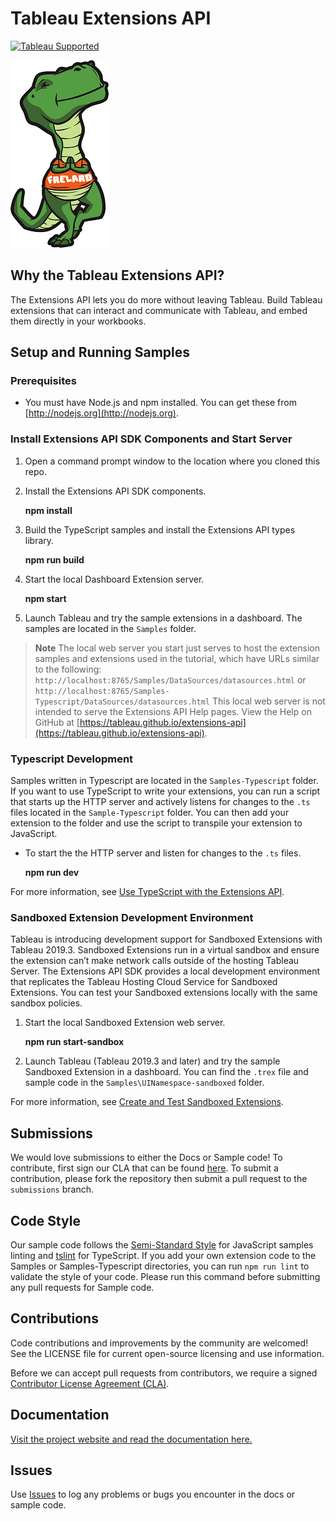 # Tableau Extensions API
[![Tableau Supported](https://img.shields.io/badge/Support%20Level-Tableau%20Supported-53bd92.svg)](https://www.tableau.com/support-levels-it-and-developer-tools)

![Image of Flex the T-Rex](./assets/flex.png)

## Why the Tableau Extensions API?
The Extensions API lets you do more without leaving Tableau. Build Tableau extensions that can interact and communicate with Tableau, and embed them directly in your workbooks.

## Setup and Running Samples

### Prerequisites
* You must have Node.js and npm installed. You can get these from [http://nodejs.org](http://nodejs.org).

### Install Extensions API SDK Components and Start Server

1. Open a command prompt window to the location where you cloned this repo.

2. Install the Extensions API SDK components.

    **npm install**

3. Build the TypeScript samples and install the Extensions API types library.

   **npm run build**

4. Start the local Dashboard Extension server.

   **npm start**

5. Launch Tableau and try the sample extensions in a dashboard. The samples are located in the `Samples` folder.

 >**Note** The local web server you start just serves to host the extension samples and extensions used in the tutorial, which have URLs similar to the following: `http://localhost:8765/Samples/DataSources/datasources.html` or `http://localhost:8765/Samples-Typescript/DataSources/datasources.html`
 >   This local web server is not intended to serve the Extensions API Help pages. 
 >   View the Help on GitHub at [https://tableau.github.io/extensions-api](https://tableau.github.io/extensions-api).

### Typescript Development
Samples written in Typescript are located in the `Samples-Typescript` folder.
If you want to use TypeScript to write your extensions, you can run a script that starts up the HTTP server and actively listens for changes to the `.ts` files located in the `Sample-Typescript` folder. You can then add your extension to the folder and use the script to transpile your extension to JavaScript.

* To start the the HTTP server and listen for changes to the `.ts` files.

    **npm run dev**

For more information, see [Use TypeScript with the Extensions API](https://tableau.github.io/extensions-api/docs/trex_typescript.html).


### Sandboxed Extension Development Environment

Tableau is introducing development support for Sandboxed Extensions with Tableau 2019.3. Sandboxed Extensions run in a virtual sandbox and ensure the extension can’t make network calls outside of the hosting Tableau Server. The Extensions API SDK provides a local development environment that replicates the Tableau Hosting Cloud Service for Sandboxed Extensions. You can test your Sandboxed extensions locally with the same sandbox policies.

1. Start the local Sandboxed Extension web server.

    **npm run start-sandbox**

2. Launch Tableau (Tableau 2019.3 and later) and try the sample Sandboxed Extension in a dashboard. You can find the `.trex` file and sample code in the `Samples\UINamespace-sandboxed` folder.

For more information, see [Create and Test Sandboxed Extensions](https://tableau.github.io/extensions-api/docs/trex_sandbox_test.html).


## Submissions
We would love submissions to either the Docs or Sample code! To contribute, first sign our CLA that can be found [here](https://tableau.github.io/contributing.html).  To submit a contribution, please fork the repository then submit a pull request to the `submissions` branch.

## Code Style
Our sample code follows the [Semi-Standard Style](https://github.com/Flet/semistandard) for JavaScript samples linting and [tslint](https://palantir.github.io/tslint/) for TypeScript.  If you add your own extension code to the Samples or Samples-Typescript directories, you can run `npm run lint` to validate the style of your code.  Please run this command before submitting any pull requests for Sample code.

## Contributions
Code contributions and improvements by the community are welcomed!
See the LICENSE file for current open-source licensing and use information.

Before we can accept pull requests from contributors, we require a signed [Contributor License Agreement (CLA)](http://tableau.github.io/contributing.html).

## Documentation
[Visit the project website and read the documentation here.](https://tableau.github.io/extensions-api/)


## Issues
Use [Issues](https://github.com/tableau/ProjectFrelard/issues) to log any problems or bugs you encounter in the docs or sample  code. 
